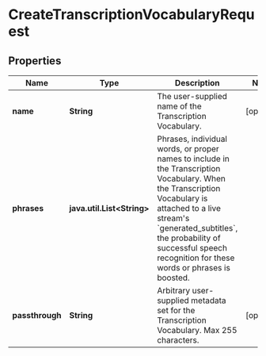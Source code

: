 

# CreateTranscriptionVocabularyRequest

## Properties

Name | Type | Description | Notes
------------ | ------------- | ------------- | -------------
**name** | **String** | The user-supplied name of the Transcription Vocabulary. |  [optional]
**phrases** | **java.util.List&lt;String&gt;** | Phrases, individual words, or proper names to include in the Transcription Vocabulary. When the Transcription Vocabulary is attached to a live stream&#39;s &#x60;generated_subtitles&#x60;, the probability of successful speech recognition for these words or phrases is boosted. | 
**passthrough** | **String** | Arbitrary user-supplied metadata set for the Transcription Vocabulary. Max 255 characters. |  [optional]



